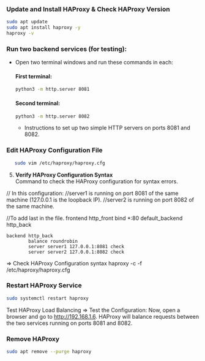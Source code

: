 ### Update and Install HAProxy & Check HAProxy Version
```sh
sudo apt update
sudo apt install haproxy -y
haproxy -v
```

### Run two backend services (for testing):
- Open two terminal windows and run these commands in each:

	#### First terminal:
	```sh
	python3 -m http.server 8081
	```
	#### Second terminal:
	```sh
	python3 -m http.server 8082
	```
	- Instructions to set up two simple HTTP servers on ports 8081 and 8082.

### Edit HAProxy Configuration File  
```sh
   sudo vim /etc/haproxy/haproxy.cfg
```

5. **Verify HAProxy Configuration Syntax**  
   Command to check the HAProxy configuration for syntax errors.








	

// In this configuration:
//server1 is running on port 8081 of the same machine (127.0.0.1 is the loopback IP).
//server2 is running on port 8082 of the same machine.

	
//To add last in the file.
	frontend http_front
	    bind *:80
	    default_backend http_back

	backend http_back
    	    balance roundrobin
    	    server server1 127.0.0.1:8081 check
            server server2 127.0.0.1:8082 check
            
=> Check HAProxy Configuration syntax
            haproxy -c -f /etc/haproxy/haproxy.cfg

### Restart HAProxy Service
```sh
sudo systemctl restart haproxy
```

Test HAProxy Load Balancing
=> Test the Configuration:
	Now, open a browser and go to http://192.168.1.6. 
	HAProxy will balance requests between the two services running on ports 8081 and 8082.
	
### Remove HAProxy
```sh
sudo apt remove --purge haproxy
```
